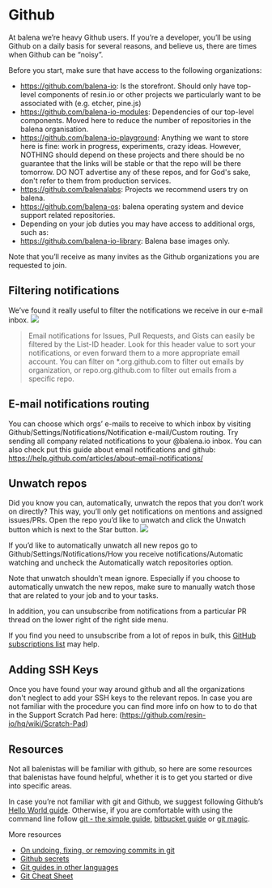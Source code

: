 # Github

At balena we’re heavy Github users. If you’re a developer, you’ll be using Github on a daily basis for several reasons, and believe us, there are times when Github can be “noisy”.

Before you start, make sure that have access to the following organizations:
* https://github.com/balena-io: Is the storefront. Should only have top-level components of resin.io or other projects we particularly want to be associated with (e.g. etcher, pine.js)
* https://github.com/balena-io-modules: Dependencies of our top-level components. Moved here to reduce the number of repositories in the balena organisation.
* https://github.com/balena-io-playground: Anything we want to store here is fine: work in progress, experiments, crazy ideas. However, NOTHING should depend on these projects and there should be no guarantee that the links will be stable or that the repo will be there tomorrow. DO NOT advertise any of these repos, and for God's sake, don't refer to them from production services.
* https://github.com/balenalabs: Projects we recommend users try on balena.
* https://github.com/balena-os: balena operating system and device support related repositories.
* Depending on your job duties you may have access to additional orgs, such as:
* https://github.com/balena-io-library: Balena base images only.

Note that you’ll receive as many invites as the Github organizations you are requested to join.

## Filtering notifications
We’ve found it really useful to filter the notifications we receive in our e-mail inbox.
![](https://lh6.googleusercontent.com/peN8WHu_UOQI2olDvu0FI5-AZRMgkzQVsqesdBc0YH_sl4EqDvTc2Jqe67W6IYSqtfI4BDKf1uA4zqnfEuXkYiO5Bfh-ojZO_tTxQQK6lPdC0IXv2cFHIbxTv_v9Cvvceki8_FNS)

> Email notifications for Issues, Pull Requests, and Gists can easily be filtered by the List-ID header. Look for this header value to sort your notifications, or even forward them to a more appropriate email account. You can filter on *.org.github.com to filter out emails by organization, or repo.org.github.com to filter out emails from a specific repo.

## E-mail notifications routing
You can choose which orgs’ e-mails to receive to which inbox by visiting Github/Settings/Notifications/Notification e-mail/Custom routing. Try sending all company related notifications to your @balena.io inbox. You can also check put this guide about email notifications and github: https://help.github.com/articles/about-email-notifications/

## Unwatch repos
Did you know you can, automatically, unwatch the repos that you don’t work on directly? This way, you’ll only get notifications on mentions and assigned issues/PRs. Open the repo you’d like to unwatch and click the Unwatch button which is next to the Star button.
![](https://lh5.googleusercontent.com/ECeRQg8PjInLwYrop-94VlVwrhoq09aeSD5DQBLsmlY3Yj2f-7Dh5lDXp8bSjHpznoCBwLvKDrzFDlkRrstCn6FHJPhwPjmc-jTsgNtK_hRe7JDVmLD52OVMWby470AF8MXIKN9a)

If you’d like to automatically unwatch all new repos go to Github/Settings/Notifications/How you receive notifications/Automatic watching and uncheck the Automatically watch repositories option.

Note that unwatch shouldn’t mean ignore. Especially if you choose to automatically unwatch the new repos, make sure to manually watch those that are related to your job and to your tasks.

In addition, you can unsubscribe from notifications from a particular PR thread on the lower right of the right side menu.

If you find you need to unsubscribe from a lot of repos in bulk, this [GitHub subscriptions list](https://github.com/notifications/subscriptions) may help.

## Adding SSH Keys

Once you have found your way around github and all the organizations don't neglect to add your SSH keys to the relevant repos. In case you are not familiar with the procedure you can find more info on how to to do that in the Support Scratch Pad here: (https://github.com/resin-io/hq/wiki/Scratch-Pad)

## Resources

Not all balenistas will be familiar with github, so here are some resources that balenistas have found helpful, whether it is to get you started or dive into specific areas.

In case you’re not familiar with git and Github, we suggest following Github’s [Hello World guide](https://guides.github.com/activities/hello-world/). Otherwise, if you are comfortable with using the command line follow [git - the simple guide](http://rogerdudler.github.io/git-guide/), [bitbucket guide](https://www.atlassian.com/git/tutorials/setting-up-a-repository) or [git magic](http://www-cs-students.stanford.edu/~blynn/gitmagic/index.html).

More resources
* [On undoing, fixing, or removing commits in git](http://sethrobertson.github.io/GitFixUm/fixup.html)
* [Github secrets](https://github.com/blog/967-github-secrets)
* [Git guides in other languages](https://github.com/firstcontributions/first-contributions)
* [Git Cheat Sheet](https://www.git-tower.com/learn/cheat-sheets/git/)
